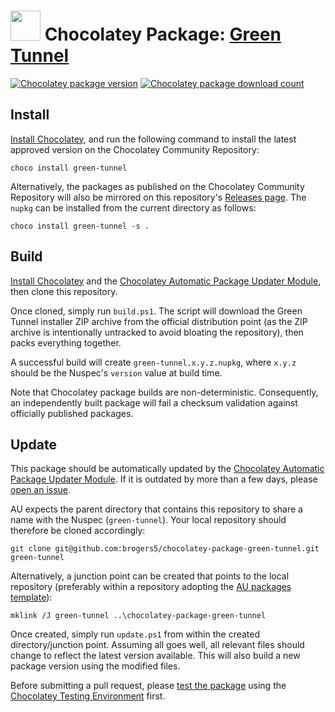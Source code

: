 ﻿# <img src="https://cdn.jsdelivr.net/gh/brogers5/chocolatey-package-green-tunnel@37abd9c770cbdc846a80294e240268709073d646/green-tunnel.png" width="48" height="48"/> Chocolatey Package: [Green Tunnel](https://community.chocolatey.org/packages/green-tunnel)
[![Chocolatey package version](https://img.shields.io/chocolatey/v/green-tunnel.svg)](https://community.chocolatey.org/packages/green-tunnel)
[![Chocolatey package download count](https://img.shields.io/chocolatey/dt/green-tunnel.svg)](https://community.chocolatey.org/packages/green-tunnel)

## Install
[Install Chocolatey](https://chocolatey.org/install), and run the following command to install the latest approved version on the Chocolatey Community Repository:
```shell
choco install green-tunnel
```

Alternatively, the packages as published on the Chocolatey Community Repository will also be mirrored on this repository's [Releases page](https://github.com/brogers5/chocolatey-package-green-tunnel/releases). The `nupkg` can be installed from the current directory as follows:

```shell
choco install green-tunnel -s .
```

## Build
[Install Chocolatey](https://chocolatey.org/install) and the [Chocolatey Automatic Package Updater Module](https://github.com/majkinetor/au), then clone this repository.

Once cloned, simply run `build.ps1`. The script will download the Green Tunnel installer ZIP archive from the official distribution point (as the ZIP archive is intentionally untracked to avoid bloating the repository), then packs everything together.

A successful build will create `green-tunnel.x.y.z.nupkg`, where `x.y.z` should be the Nuspec's `version` value at build time.

Note that Chocolatey package builds are non-deterministic. Consequently, an independently built package will fail a checksum validation against officially published packages.

## Update
This package should be automatically updated by the [Chocolatey Automatic Package Updater Module](https://github.com/majkinetor/au). If it is outdated by more than a few days, please [open an issue](https://github.com/brogers5/chocolatey-package-green-tunnel/issues).

AU expects the parent directory that contains this repository to share a name with the Nuspec (`green-tunnel`). Your local repository should therefore be cloned accordingly:
```shell
git clone git@github.com:brogers5/chocolatey-package-green-tunnel.git green-tunnel
```

Alternatively, a junction point can be created that points to the local repository (preferably within a repository adopting the [AU packages template](https://github.com/majkinetor/au-packages-template)):
```shell
mklink /J green-tunnel ..\chocolatey-package-green-tunnel
```

Once created, simply run `update.ps1` from within the created directory/junction point. Assuming all goes well, all relevant files should change to reflect the latest version available. This will also build a new package version using the modified files.

Before submitting a pull request, please [test the package](https://docs.chocolatey.org/en-us/community-repository/moderation/package-verifier#steps-for-each-package) using the [Chocolatey Testing Environment](https://github.com/chocolatey-community/chocolatey-test-environment) first.
